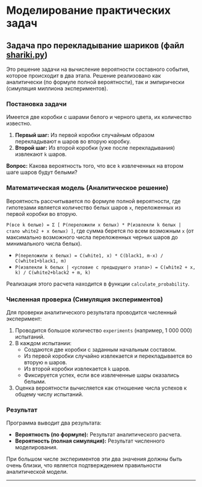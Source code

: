 # Моделирование практических задач

## Задача про перекладывание шариков (файл [shariki.py][file1]) 
Это решение задачи на вычисление вероятности составного события, которое происходит в два этапа. Решение реализовано как аналитически (по формуле полной вероятности), так и эмпирически (симуляция миллиона экспериментов).

### Постановка задачи

Имеется две коробки с шарами белого и черного цвета, их количество известно.
1. **Первый шаг:** Из первой коробки случайным образом перекладывают `m` шаров во вторую коробку.
2. **Второй шаг:** Из второй коробки (уже после перекладывания) извлекают `k` шаров.

**Вопрос:** Какова вероятность того, что все `k` извлеченных на втором шаге шаров будут белыми?

### Математическая модель (Аналитическое решение)

Вероятность рассчитывается по формуле полной вероятности, где гипотезами является количество белых шаров `x`, переложенных из первой коробки во вторую.

`P(все k белые) = Σ [ P(переложили x белых) * P(извлекли k белых | стало white2 + x белых) ]`, где сумма берется по всем возможным `x` (от максимально возможного числа переложенных черных шаров до минимального числа белых).

- `P(переложили x белых) = C(white1, x) * C(black1, m-x) / C(white1+black1, m)`
- `P(извлекли k белых | <условие с предыдущего этапа>) = C(white2 + x, k) / C(white2+black2 + m, k)`

Реализация этого расчета находится в функции `calculate_probability`.

### Численная проверка (Симуляция экспериментов)

Для проверки аналитического результата проводится численный эксперимент:
1. Проводится большое количество `experiments` (например, 1 000 000) испытаний.
2. В каждом испытании:
   - Создаются две коробки с заданным начальным составом.
   - Из первой коробки случайно извлекается и перекладывается во вторую `m` шаров.
   - Из второй коробки извлекается `k` шаров.
   - Фиксируется успех, если все извлеченные шары оказались белыми.
3. Оценка вероятности вычисляется как отношение числа успехов к общему числу испытаний.

### Результат

Программа выводит два результата:
- **Вероятность (по формуле):** Результат аналитического расчета.
- **Вероятность (полная симуляция):** Результат численного моделирования.

При большом числе экспериментов эти два значения должны быть очень близки, что является подтверждением правильности аналитической модели.

[file1]: ./shariki.py
---
